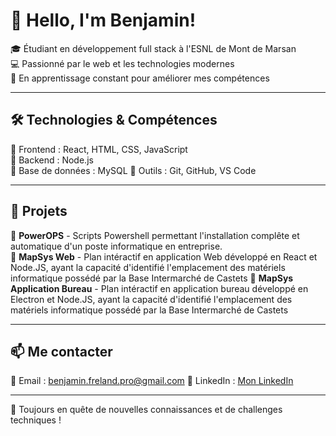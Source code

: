 # 👋 Hello, I'm Benjamin!

🎓 Étudiant en développement full stack à l'ESNL de Mont de Marsan  
💻 Passionné par le web et les technologies modernes  
🚀 En apprentissage constant pour améliorer mes compétences  

---

## 🛠️ Technologies & Compétences  

🔹 Frontend : React, HTML, CSS, JavaScript  
🔹 Backend : Node.js  
🔹 Base de données : MySQL
🔹 Outils : Git, GitHub, VS Code  

---

## 📌 Projets  

🔹 **PowerOPS** - Scripts Powershell permettant l'installation complête et automatique d'un poste informatique en entreprise.  
🔹 **MapSys Web** - Plan intéractif en application Web développé en React et Node.JS, ayant la capacité d'identifié l'emplacement des matériels informatique possédé par la Base Intermarché de Castets 
🔹 **MapSys Application Bureau** - Plan intéractif en application bureau développé en Electron et Node.JS, ayant la capacité d'identifié l'emplacement des matériels informatique possédé par la Base Intermarché de Castets
 

---

## 📫 Me contacter  

📧 Email : benjamin.freland.pro@gmail.com 
💼 LinkedIn : [Mon LinkedIn](https://www.linkedin.com/in/benjamin-freland-23139527a/)

---

🚀 Toujours en quête de nouvelles connaissances et de challenges techniques !
